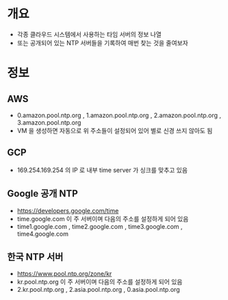 # 개요
 - 각종 클라우드 시스템에서 사용하는 타임 서버의 정보 나열
 - 또는 공개되어 있는 NTP 서버들을 기록하여 매번 찾는 것을 줄여보자


# 정보

## AWS
 - 0.amazon.pool.ntp.org , 1.amazon.pool.ntp.org , 2.amazon.pool.ntp.org , 3.amazon.pool.ntp.org
 - VM 을 생성하면 자동으로 위 주소들이 설정되어 있어 별로 신경 쓰지 않아도 됨


## GCP
 - 169.254.169.254 의 IP 로 내부 time server 가 싱크를 맞추고 있음


## Google 공개 NTP
 - https://developers.google.com/time
 - time.google.com 이 주 서버이며 다음의 주소를 설정하게 되어 있음
 - time1.google.com , time2.google.com , time3.google.com , time4.google.com


## 한국 NTP 서버
 - https://www.pool.ntp.org/zone/kr
 - kr.pool.ntp.org 이 주 서버이며 다음의 주소를 설정하게 되어 있음
 - 2.kr.pool.ntp.org , 2.asia.pool.ntp.org , 0.asia.pool.ntp.org

